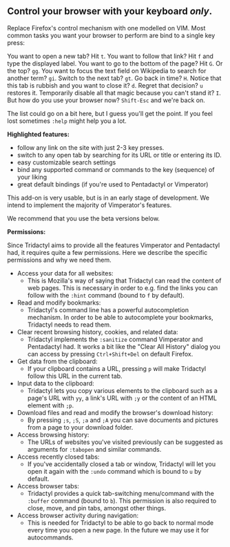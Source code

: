 ## Control your browser with your keyboard *only*.

Replace Firefox's control mechanism with one modelled on VIM.
Most common tasks you want your browser to perform are bind to a single key
press:

You want to open a new tab? Hit `t`.
You want to follow that link? Hit `f` and type the displayed label.
You want to go to the bottom of the page? Hit `G`. Or the top? `gg`.
You want to focus the text field on Wikipedia to search for another term? `gi`.
Switch to the next tab? `gt`.
Go back in time? `H`.
Notice that this tab is rubbish and you want to close it? `d`.
Regret that decision? `u` restores it.
Temporarily disable all that magic because you can't stand it? `I`.
But how do you use your browser now? `Shift-Esc` and we're back on.

The list could go on a bit here, but I guess you'll get the point. If you feel
lost sometimes `:help` might help you a lot.

**Highlighted features:**

 - follow any link on the site with just 2-3 key presses.
 - switch to any open tab by searching for its URL or title or entering its ID.
 - easy customizable search settings
 - bind any supported command or commands to the key (sequence) of your liking
 - great default bindings (if you're used to Pentadactyl or Vimperator)

This add-on is very usable, but is in an early stage of development. We intend
to implement the majority of Vimperator's features.

We recommend that you use the beta versions below.

**Permissions:**

Since Tridactyl aims to provide all the features Vimperator and Pentadactyl
had, it requires quite a few permissions. Here we describe the specific
permissions and why we need them.

 - Access your data for all websites:
   * This is Mozilla's way of saying that Tridactyl can read the content of web
     pages. This is necessary in order to e.g. find the links you can follow
     with the `:hint` command (bound to `f` by default).
 - Read and modify bookmarks:
   * Tridactyl's command line has a powerful autocompletion mechanism. In
     order to be able to autocomplete your bookmarks, Tridactyl needs to read
     them.
 - Clear recent browsing history, cookies, and related data:
   * Tridactyl implements the `:sanitize` command Vimperator and Pentadactyl
     had. It works a bit like the "Clear All History" dialog you can access by
     pressing `Ctrl+Shift+Del` on default Firefox.
 - Get data from the clipboard:
   * If your clipboard contains a URL, pressing `p` will make Tridactyl follow
     this URL in the current tab.
 - Input data to the clipboard:
   * Tridactyl lets you copy various elements to the clipboard such as a page's
     URL with `yy`, a link's URL with `;y` or the content of an HTML element
     with `;p`.
 - Download files and read and modify the browser's download history:
   * By pressing `;s`, `;S`, `;a` and `;A` you can save documents and pictures
     from a page to your download folder.
 - Access browsing history:
   * The URLs of websites you've visited previously can be suggested as
     arguments for `:tabopen` and similar commands.
 - Access recently closed tabs:
   * If you've accidentally closed a tab or window, Tridactyl will let you open
     it again with the `:undo` command which is bound to `u` by default.
 - Access browser tabs:
   * Tridactyl provides a quick tab-switching menu/command with the `:buffer`
     command (bound to `b`). This permission is also required to close, move,
     and pin tabs, amongst other things.
 - Access browser activity during navigation:
   * This is needed for Tridactyl to be able to go back to normal mode every
     time you open a new page. In the future we may use it for autocommands.
